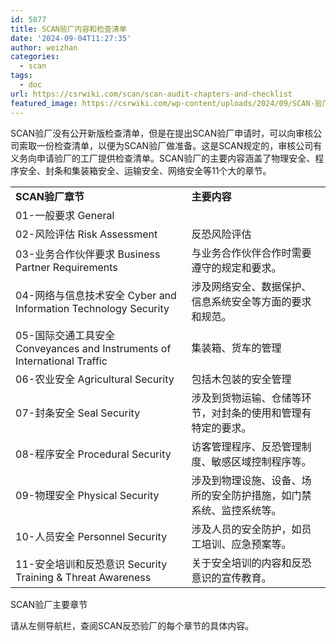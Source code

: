 ```yaml
---
id: 5877
title: SCAN验厂内容和检查清单
date: '2024-09-04T11:27:35'
author: weizhan
categories:
  - scan
tags:
  - doc
url: https://csrwiki.com/scan/scan-audit-chapters-and-checklist
featured_image: https://csrwiki.com/wp-content/uploads/2024/09/SCAN-验厂.jpg
---
```


SCAN验厂没有公开新版检查清单，但是在提出SCAN验厂申请时，可以向审核公司索取一份检查清单，以便为SCAN验厂做准备。这是SCAN规定的，审核公司有义务向申请验厂的工厂提供检查清单。SCAN验厂的主要内容涵盖了物理安全、程序安全、封条和集装箱安全、运输安全、网络安全等11个大的章节。

|                                                                  |                                   |
| ---------------------------------------------------------------- | --------------------------------- |
| **SCAN验厂章节**                                                     | **主要内容**                          |
| 01-一般要求 General                                                  |                                   |
| 02-风险评估 Risk Assessment                                          | 反恐风险评估                            |
| 03-业务合作伙伴要求 Business Partner Requirements                        | 与业务合作伙伴合作时需要遵守的规定和要求。             |
| 04-网络与信息技术安全 Cyber and Information Technology Security           | 涉及网络安全、数据保护、信息系统安全等方面的要求和规范。      |
| 05-国际交通工具安全 Conveyances and Instruments of International Traffic | 集装箱、货车的管理                         |
| 06-农业安全 Agricultural Security                                    | 包括木包装的安全管理                        |
| 07-封条安全 Seal Security                                            | 涉及到货物运输、仓储等环节，对封条的使用和管理有特定的要求。    |
| 08-程序安全 Procedural Security                                      | 访客管理程序、反恐管理制度、敏感区域控制程序等。          |
| 09-物理安全 Physical Security                                        | 涉及到物理设施、设备、场所的安全防护措施，如门禁系统、监控系统等。 |
| 10-人员安全 Personnel Security                                       | 涉及人员的安全防护，如员工培训、应急预案等。            |
| 11-安全培训和反恐意识 Security Training & Threat Awareness                | 关于安全培训的内容和反恐意识的宣传教育。              |

SCAN验厂主要章节

请从左侧导航栏，查阅SCAN反恐验厂的每个章节的具体内容。
